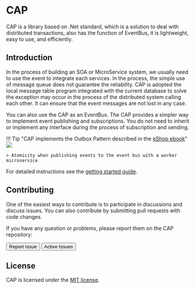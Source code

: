 # CAP

CAP is a library based on .Net standard, which is a solution to deal with distributed transactions, also has the function of EventBus, it is lightweight, easy to use, and efficiently.

## Introduction

In the process of building an SOA or MicroService system, we usually need to use the event to integrate each services. In the process, the simple use of message queue does not guarantee the reliability. CAP is adopted the local message table program integrated with the current database to solve the exception may occur in the process of the distributed system calling each other. It can ensure that the event messages are not lost in any case.

You can also use the CAP as an EventBus. The CAP provides a simpler way to implement event publishing and subscriptions. You do not need to inherit or implement any interface during the process of subscription and sending.

!!! Tip "CAP implements the Outbox Pattern described in the [eShop ebook](https://docs.microsoft.com/en-us/dotnet/standard/microservices-architecture/multi-container-microservice-net-applications/subscribe-events#designing-atomicity-and-resiliency-when-publishing-to-the-event-bus)"
    <img src="https://docs.microsoft.com/en-us/dotnet/standard/microservices-architecture/multi-container-microservice-net-applications/media/image24.png">

    > Atomicity when publishing events to the event bus with a worker microservice


For detailed instructions see the [getting started guide][1].

  [1]: user-guide/getting-started.md

## Contributing

One of the easiest ways to contribute is to participate in discussions and discuss issues. You can also contribute by submitting pull requests with code changes.

If you have any question or problems, please report them on the CAP repository:

<a href="https://github.com/dotnetcore/cap/issues/new"><button data-md-color-primary="purple"><i class="fa fa-github fa-2x"></i> Report Issue</button></a>
<a href="https://github.com/dotnetcore/cap/issues"><button data-md-color-primary="purple" type="submit"> Active Issues <i class="fa fa-github fa-2x"></i></button></a>

## License

CAP is licensed under the [MIT license](https://github.com/dotnetcore/CAP/blob/master/LICENSE.txt).
